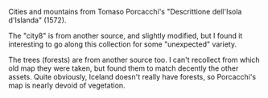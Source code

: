 Cities and mountains from Tomaso Porcacchi's "Descrittione dell'Isola d'Islanda" (1572).

The "city8" is from another source, and slightly modified, but I found it interesting to go along this collection for some "unexpected" variety.

The trees (forests) are from another source too. I can't recollect from which old map they were taken, but found them to match decently the other assets. Quite obviously, Iceland doesn't really have forests, so Porcacchi's map is nearly devoid of vegetation.

